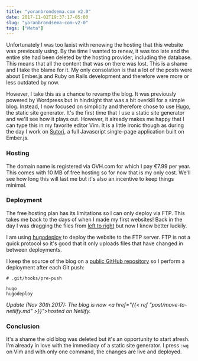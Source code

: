 ```yaml
---
title: "yoranbrondsema.com v2.0"
date: 2017-11-02T19:37:17-05:00
slug: "yoranbrondsema-com-v2-0"
tags: ["Meta"]
---
```


Unfortunately I was too laxist with renewing the hosting that this website was
previously using. By the time I wanted to renew, it was too late and the entire
site had been deleted by the hosting provider, including the database. This
means that all the content that was on there was lost. This is a shame and I
take the blame for it. My only consolation is that a lot of the posts were
about Ember.js and Ruby on Rails development and therefore were more or less
outdated by now.

However, I take this as a chance to revamp the blog. It was previously powered
by Wordpress but in hindsight that was a bit overkill for a simple blog.
Instead, I now focused on simplicity and therefore chose to use
[Hugo](https://gohugo.io/), the static site generator. It's the first time that
I use a static site generator and we'll see how it plays out. However, it
already makes me happy that I can type this in my favorite editor Vim. It is a
little ironic though as during the day I work on
[Sutori](https://www.sutori.com), a full Javascript single-page application
built on Ember.js.

### Hosting
The domain name is registered via OVH.com for which I pay €7.99 per year. This
comes with 10 MB of free hosting so for now that is my only cost. We'll see
how long this will last me but it's also an incentive to keep things minimal.

### Deployment
The free hosting plan has its limitations so I can only deploy via FTP. This
takes me back to the days of when I made my first websites! Back in the day I
was dragging the files from [left to right](https://wiki.filezilla-project.org/wiki/images/0/06/Navigating-remote.png)
but now I know better luckily.

I am using [hugodeploy](https://github.com/mindok/hugodeploy) to deploy the
website to the FTP server. FTP is not a quick protocol so it's good that it
only uploads files that have changed in between deployments.

I keep the source of the blog on a [public GitHub repository](https://github.com/YoranBrondsema/yoranbrondsema)
so I perform a deployment after each Git push:

    # .git/hooks/pre-push

    hugo
    hugodeploy


*Update (Nov 30th 2017): The blog is now <a href="{{< ref
"post/move-to-netlify.md" >}}">hosted on Netlify</a>.*

### Conclusion
It's a shame the old blog was deleted but it's an opportunity to start afresh.
I'm already in love with the immediacy of a static site generator. I press
`:wq` on Vim and with only one command, the changes are live and deployed.
